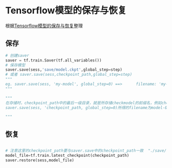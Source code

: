 # Tensorflow模型的保存与恢复

根据[Tensorflow模型的保存与恢复](https://blog.csdn.net/irving_zhang/article/details/79081694)整理


## 保存

```python
# 创建saver
saver = tf.train.Saver(tf.all_variables())
# 保存模型
saver.save(sess,'save/model.ckpt',global_step=step)
# 或者 saver.save(sess,checkpoint_path,global_step=step)
"""
eg. saver.save(sess, 'my-model', global_step=0) ==>      filename: 'my-model-0'
"""

"""
在存储时，checkpoint_path中的最后一级目录，就是所存储checkmodel的前缀名，例如checkpoint_path="./save/checkpoint/model",
saver.save(sess, 'checkpoint_path, global_step=0)所得的filename为model-0

"""
```

## 恢复

```python

# 注意这里的checkpoint_path要与saver.save中的checkpoint_path一致  "./save/checkpoint/model"
model_file=tf.train.latest_checkpoint(checkpoint_path)
saver.restore(sess,model_file)

```